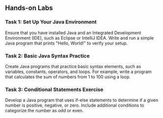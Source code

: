 ## Hands-on Labs

### Task 1: Set Up Your Java Environment
Ensure that you have installed Java and an Integrated Development Environment (IDE), such as Eclipse or IntelliJ IDEA. Write and run a simple Java program that prints "Hello, World!" to verify your setup.

### Task 2: Basic Java Syntax Practice
Create Java programs that practice basic syntax elements, such as variables, constants, operators, and loops. For example, write a program that calculates the sum of numbers from 1 to 100 using a loop.

### Task 3: Conditional Statements Exercise
Develop a Java program that uses if-else statements to determine if a given number is positive, negative, or zero. Include additional conditions to categorize the number as odd or even.
